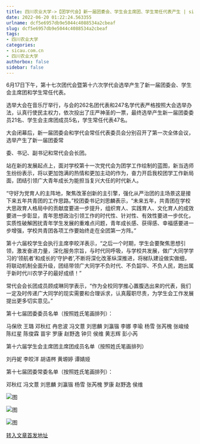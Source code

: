 ```yaml
---
title: 四川农业大学->【团学代会】新一届团委会、学生会主席团、学生常任代表产生 | sicau.com.cn
date: 2022-06-20 01:22:24.563355
urlname: dcf5e6957db9e5044c4088534a2cbeaf
slug: dcf5e6957db9e5044c4088534a2cbeaf
tags: 
- 四川农业大学
categories:
- sicau.com.cn
- 四川农业大学
authorbox: false
sidebar: false
---
```

6月17日下午，第十七次团代会暨第十六次学代会选举产生了新一届团委会、学生会主席团和学生常任代表。

选举大会在音乐厅举行，与会的262名团代表和247名学代表严格按照大会选举办法，认真行使民主权力，依次投出了庄严神圣的一票，最终选举产生新一届团委委员21名、学生会主席团成员5名，学生常任代表47名。

大会闭幕后，新一届团委会和学代会常任代表委员会分别召开了第一次全体会议，选举产生了新一届团委常
<!--more-->
委、书记、副书记和常代会会长团。

站在新的发展起点上，面对学校第十一次党代会为团学工作绘制的蓝图，新当选师生纷纷表示，将以更加饱满的热情和更加主动的作为，奋力开启我校团学工作新局面，团结引领广大青年成长为能担当复兴大任的时代新人。

“守好为党育人的主阵地，聚焦改革创新的主引擎，强化从严治团的主场景这是接下来五年共青团的工作思路。”校团委书记刘思麟表示，“未来五年，共青团在学校大思政育人格局中的贡献度要进一步提升，组织育人、实践育人、文化育人的成效要进一步彰显，青年思想政治引领工作的时代性、针对性、有效性要进一步优化，实质性破解困扰青年学生发展的重难点问题，青年成长感、获得感、幸福感要进一步增强，学校共青团各项工作要始终走在全团第一方阵。”

第十六届校学生会执行主席李皎洋表示，“之后一个时期，学生会要聚焦思想引领，激发奋进力量，深化服务宗旨，与时代同呼吸，与学校共发展，做广大同学学习的‘领航者’和成长的‘守护者’,不断将深化改革纵深推进，将梯队建设做实做细，将联动机制全面升级，团结带领广大同学不负时代、不负韶华、不负人民，跑出属于新时代川农学子的最好成绩！”

常代会会长团成员顾成琳同学表示，“作为全校同学推心置腹选出来的代表，我们一定及时传递广大同学的现实需要和合理诉求，认真履职尽责，为学生会工作发展提出更多切实意见。”

第十七届团委委员名单（按照姓氏笔画排列）：

马保欣 王璐 邓秋红 冉忠波 冯文薏 刘思麟 刘瀛锴 李娜 李瑜 杨雪 张芮槐 张峻绫 陈红星 陈俊霖 苗宇 罗康 赵野逸 钟贝 侯维 黄志辉 彭小芮

第十六届学生会主席团主席团成员名单（按照姓氏笔画排列）

刘丹妮 李皎洋 胡语梣 黄塬婷 谭婧娅

第十七届团委常委名单（按照姓氏笔画排列）：

邓秋红 冯文薏 刘思麟 刘瀛锴 杨雪 张芮槐 罗康 赵野逸 侯维

![图](https://news.sicau.edu.cn/__local/D/85/ED/C2601E6B4E2E054C1716A561C0D_C14254B9_2AB7E.jpg)

![图](https://news.sicau.edu.cn/__local/0/BA/CF/E2A04BE6F5A19BDDE64F411F6C4_D8BA4972_30566.jpg)

![图](https://news.sicau.edu.cn/__local/B/91/9E/22FA8AE643B19D968CB571CF213_5098E6F4_30A50.jpg)

[转入文章首发地址](https://news.sicau.edu.cn/info/1135/68445.htm)